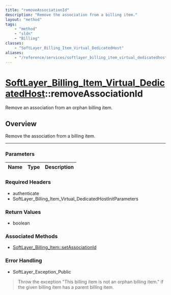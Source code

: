 ```yaml
---
title: "removeAssociationId"
description: "Remove the association from a billing item."
layout: "method"
tags:
    - "method"
    - "sldn"
    - "Billing"
classes:
    - "SoftLayer_Billing_Item_Virtual_DedicatedHost"
aliases:
    - "/reference/services/softlayer_billing_item_virtual_dedicatedhost/removeAssociationId"
---
```

# [SoftLayer_Billing_Item_Virtual_DedicatedHost](/reference/services/SoftLayer_Billing_Item_Virtual_DedicatedHost)::removeAssociationId


Remove an association from an orphan billing item.


## Overview 
Remove the association from a billing item. 

-----

### Parameters 
|Name | Type | Description |
| --- | --- | --- |


### Required Headers
* authenticate
* SoftLayer_Billing_Item_Virtual_DedicatedHostInitParameters


### Return Values
* boolean


### Associated Methods

*  [SoftLayer_Billing_Item::setAssociationId](/reference/services/SoftLayer_Billing_Item/setAssociationId )



### Error Handling

* SoftLayer_Exception_Public 

> Throw the exception "This billing item is not an orphan billing item." if the given billing item has a parent billing item. 



